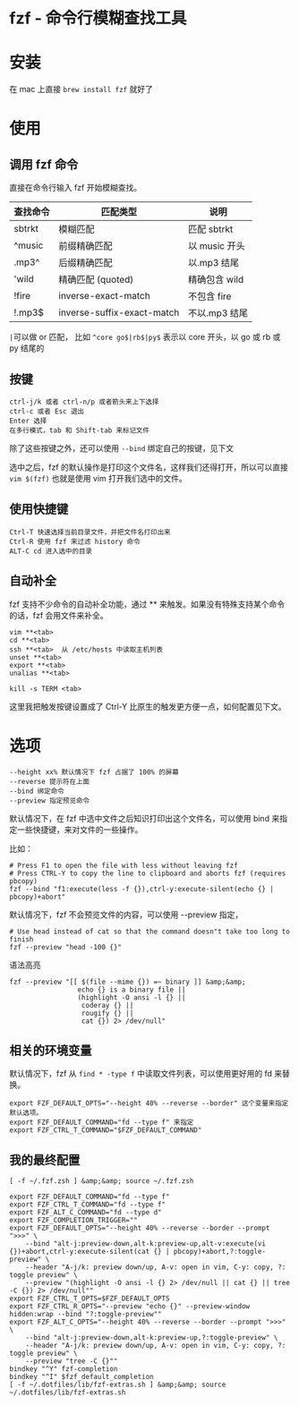 # fzf - 命令行模糊查找工具

<!--
ID: eac9b043-5f06-42e4-a109-7646546a9c0f
Status: publish
Date: 2018-04-01T04:38:00
Modified: 2020-05-16T11:31:25
wp_id: 431
-->

# 安装

在 mac 上直接 `brew install fzf` 就好了

# 使用

## 调用 fzf 命令

直接在命令行输入 fzf 开始模糊查找。

查找命令 | 匹配类型 | 说明
------|------------|---------------
sbtrkt|模糊匹配 | 匹配 sbtrkt
^music|前缀精确匹配 | 以 music 开头
.mp3^|后缀精确匹配 | 以.mp3 结尾
'wild |精确匹配 (quoted) | 精确包含 wild
!fire | inverse-exact-match | 不包含 fire
!.mp3$ | inverse-suffix-exact-match | 不以.mp3 结尾


`|`可以做 or 匹配， 比如 `^core go$|rb$|py$` 表示以 core 开头，以 go 或 rb 或 py 结尾的


## 按键

```
ctrl-j/k 或者 ctrl-n/p 或者箭头来上下选择
ctrl-c 或者 Esc 退出
Enter 选择
在多行模式，tab 和 Shift-tab 来标记文件
```

除了这些按键之外，还可以使用 `--bind` 绑定自己的按键，见下文

选中之后，fzf 的默认操作是打印这个文件名，这样我们还得打开，所以可以直接 `vim $(fzf)` 也就是使用 vim 打开我们选中的文件。

## 使用快捷键

```
Ctrl-T 快速选择当前目录文件，并把文件名打印出来
Ctrl-R 使用 fzf 来过滤 history 命令
ALT-C cd 进入选中的目录
```

## 自动补全

fzf 支持不少命令的自动补全功能，通过 **<tab> 来触发。如果没有特殊支持某个命令的话，fzf 会用文件来补全。

```
vim **<tab>
cd **<tab>
ssh **<tab>  从 /etc/hosts 中读取主机列表
unset **<tab>
export **<tab>
unalias **<tab>

kill -s TERM <tab>
```

这里我把触发按键设置成了 Ctrl-Y 比原生的触发更方便一点，如何配置见下文。


# 选项

```
--height xx% 默认情况下 fzf 占据了 100% 的屏幕
--reverse 提示符在上面
--bind 绑定命令
--preview 指定预览命令
```

默认情况下，在 fzf 中选中文件之后知识打印出这个文件名，可以使用 bind 来指定一些快捷键，来对文件的一些操作。

比如：

```
# Press F1 to open the file with less without leaving fzf
# Press CTRL-Y to copy the line to clipboard and aborts fzf (requires pbcopy)
fzf --bind "f1:execute(less -f {}),ctrl-y:execute-silent(echo {} | pbcopy)+abort"
```

默认情况下，fzf 不会预览文件的内容，可以使用 --preview 指定，

```
# Use head instead of cat so that the command doesn"t take too long to finish
fzf --preview "head -100 {}"
```

语法高亮

```
fzf --preview "[[ $(file --mime {}) =~ binary ]] &amp;&amp;
                 echo {} is a binary file ||
                 (highlight -O ansi -l {} ||
                  coderay {} ||
                  rougify {} ||
                  cat {}) 2> /dev/null"
```

## 相关的环境变量

默认情况下，fzf 从 `find * -type f` 中读取文件列表，可以使用更好用的 fd 来替换。

```
export FZF_DEFAULT_OPTS="--height 40% --reverse --border" 这个变量来指定默认选项。
export FZF_DEFAULT_COMMAND="fd --type f" 来指定
export FZF_CTRL_T_COMMAND="$FZF_DEFAULT_COMMAND"
```

##  我的最终配置

```
[ -f ~/.fzf.zsh ] &amp;&amp; source ~/.fzf.zsh

export FZF_DEFAULT_COMMAND="fd --type f"
export FZF_CTRL_T_COMMAND="fd --type f"
export FZF_ALT_C_COMMAND="fd --type d"
export FZF_COMPLETION_TRIGGER=""
export FZF_DEFAULT_OPTS="--height 40% --reverse --border --prompt ">>>" \
    --bind "alt-j:preview-down,alt-k:preview-up,alt-v:execute(vi {})+abort,ctrl-y:execute-silent(cat {} | pbcopy)+abort,?:toggle-preview" \
    --header "A-j/k: preview down/up, A-v: open in vim, C-y: copy, ?: toggle preview" \
    --preview "(highlight -O ansi -l {} 2> /dev/null || cat {} || tree -C {}) 2> /dev/null""
export FZF_CTRL_T_OPTS=$FZF_DEFAULT_OPTS
export FZF_CTRL_R_OPTS="--preview "echo {}" --preview-window hidden:wrap --bind "?:toggle-preview""
export FZF_ALT_C_OPTS="--height 40% --reverse --border --prompt ">>>" \
    --bind "alt-j:preview-down,alt-k:preview-up,?:toggle-preview" \
    --header "A-j/k: preview down/up, A-v: open in vim, C-y: copy, ?: toggle preview" \
    --preview "tree -C {}""
bindkey "^Y" fzf-completion
bindkey "^I" $fzf_default_completion
[ -f ~/.dotfiles/lib/fzf-extras.sh ] &amp;&amp; source ~/.dotfiles/lib/fzf-extras.sh
```
